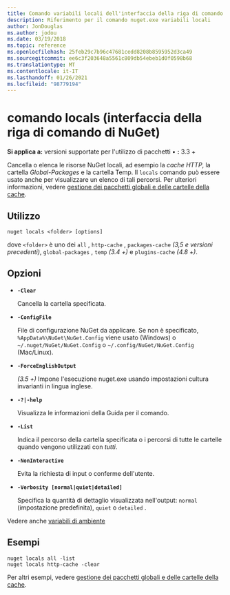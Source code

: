 ```yaml
---
title: Comando variabili locali dell'interfaccia della riga di comando di NuGet
description: Riferimento per il comando nuget.exe variabili locali
author: JonDouglas
ms.author: jodou
ms.date: 03/19/2018
ms.topic: reference
ms.openlocfilehash: 25feb29c7b96c47681cedd8208b8595952d3ca49
ms.sourcegitcommit: ee6c3f203648a5561c809db54ebeb1d0f0598b68
ms.translationtype: MT
ms.contentlocale: it-IT
ms.lasthandoff: 01/26/2021
ms.locfileid: "98779194"
---
```

# <a name="locals-command-nuget-cli"></a>comando locals (interfaccia della riga di comando di NuGet)

**Si applica a:** versioni supportate per l'utilizzo di pacchetti &bullet; **:** 3.3 +

Cancella o elenca le risorse NuGet locali, ad esempio la *cache HTTP*, la cartella *Global-Packages* e la cartella Temp. Il `locals` comando può essere usato anche per visualizzare un elenco di tali percorsi. Per ulteriori informazioni, vedere [gestione dei pacchetti globali e delle cartelle della cache](../../consume-packages/managing-the-global-packages-and-cache-folders.md).

## <a name="usage"></a>Utilizzo

```cli
nuget locals <folder> [options]
```

dove `<folder>` è uno dei `all` , `http-cache` , `packages-cache` *(3,5 e versioni precedenti)*, `global-packages` , `temp` *(3.4 +)* e `plugins-cache` *(4.8 +)*.

## <a name="options"></a>Opzioni

- **`-Clear`**

  Cancella la cartella specificata.

- **`-ConfigFile`**

  File di configurazione NuGet da applicare. Se non è specificato, `%AppData%\NuGet\NuGet.Config` viene usato (Windows) o `~/.nuget/NuGet/NuGet.Config` o `~/.config/NuGet/NuGet.Config` (Mac/Linux).

- **`-ForceEnglishOutput`**

  *(3.5 +)* Impone l'esecuzione nuget.exe usando impostazioni cultura invarianti in lingua inglese.

- **`-?|-help`**

  Visualizza le informazioni della Guida per il comando.

- **`-List`**

  Indica il percorso della cartella specificata o i percorsi di tutte le cartelle quando vengono utilizzati con *tutti*.

- **`-NonInteractive`**

  Evita la richiesta di input o conferme dell'utente.

- **`-Verbosity [normal|quiet|detailed]`**

  Specifica la quantità di dettaglio visualizzata nell'output: `normal` (impostazione predefinita), `quiet` o `detailed` .

Vedere anche [variabili di ambiente](cli-ref-environment-variables.md)

## <a name="examples"></a>Esempi

```cli
nuget locals all -list
nuget locals http-cache -clear
```

Per altri esempi, vedere [gestione dei pacchetti globali e delle cartelle della cache](../../consume-packages/managing-the-global-packages-and-cache-folders.md).
